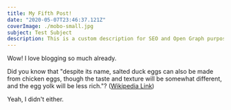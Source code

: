 ```yaml
---
title: My Fifth Post!
date: "2020-05-07T23:46:37.121Z"
coverImage: ./mobo-small.jpg
subject: Test Subject
description: This is a custom description for SEO and Open Graph purposes, rather than the default generated excerpt. Simply add a description field to the frontmatter.
---
```


Wow! I love blogging so much already.

Did you know that "despite its name, salted duck eggs can also be made from
chicken eggs, though the taste and texture will be somewhat different, and the
egg yolk will be less rich."?
([Wikipedia Link](https://en.wikipedia.org/wiki/Salted_duck_egg))

Yeah, I didn't either.
